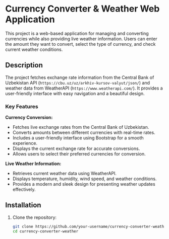 # Currency Converter & Weather Web Application

This project is a web-based application for managing and converting currencies while also providing live weather information. Users can enter the amount they want to convert, select the type of currency, and check current weather conditions.

## Description

The project fetches exchange rate information from the Central Bank of Uzbekistan API (`https://cbu.uz/uz/arkhiv-kursov-valyut/json/`) and weather data from WeatherAPI (`https://www.weatherapi.com/`). It provides a user-friendly interface with easy navigation and a beautiful design.

### Key Features

**Currency Conversion:**

- Fetches live exchange rates from the Central Bank of Uzbekistan.
- Converts amounts between different currencies with real-time rates.
- Includes a user-friendly interface using Bootstrap for a smooth experience.
- Displays the current exchange rate for accurate conversions.
- Allows users to select their preferred currencies for conversion.

**Live Weather Information:**

- Retrieves current weather data using WeatherAPI.
- Displays temperature, humidity, wind speed, and weather conditions.
- Provides a modern and sleek design for presenting weather updates effectively.

## Installation

1. Clone the repository:
   ```bash
   git clone https://github.com/your-username/currency-converter-weather.git
   cd currency-converter-weather
